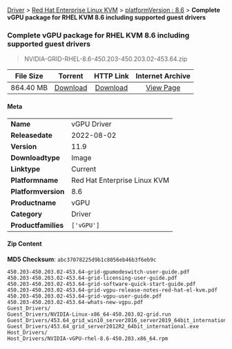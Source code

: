 
[Driver](/README.md)  >  [Red Hat Enterprise Linux KVM](/index/Driver/Red_Hat_Enterprise_Linux_KVM.md)  >  [platformVersion : 8.6](/index/Driver/Red_Hat_Enterprise_Linux_KVM/8.6.md)  >  **Complete vGPU package for RHEL KVM 8.6 including supported guest drivers**


###    Complete vGPU package for RHEL KVM 8.6 including supported guest drivers

> NVIDIA-GRID-RHEL-8.6-450.203-450.203.02-453.64.zip   


| **File Size** | **Torrent**  | **HTTP Link** | **Internet Archive** |
|:-------------:|:------------:|:-------------:|:--------------------:|
| 864.40 MB |  [Download](https://archive.org/download/nvgpu_NVIDIA-GRID-RHEL-8.6-450.203-450.203.02-453.64.zip/nvgpu_NVIDIA-GRID-RHEL-8.6-450.203-450.203.02-453.64.zip_archive.torrent)       | [Download](https://archive.org/compress/nvgpu_NVIDIA-GRID-RHEL-8.6-450.203-450.203.02-453.64.zip) | [View Page](https://archive.org/details/nvgpu_NVIDIA-GRID-RHEL-8.6-450.203-450.203.02-453.64.zip)       |

#### Meta

<table>
<tr><td><strong>Name</strong></td><td>vGPU Driver</td></tr>
<tr><td><strong>Releasedate</strong></td><td>2022-08-02</td></tr>
<tr><td><strong>Version</strong></td><td>11.9</td></tr>
<tr><td><strong>Downloadtype</strong></td><td>Image</td></tr>
<tr><td><strong>Linktype</strong></td><td>Current</td></tr>
<tr><td><strong>Platformname</strong></td><td>Red Hat Enterprise Linux KVM</td></tr>
<tr><td><strong>Platformversion</strong></td><td>8.6</td></tr>
<tr><td><strong>Productname</strong></td><td>vGPU</td></tr>
<tr><td><strong>Category</strong></td><td>Driver</td></tr>
<tr><td><strong>Productfamilies</strong></td><td><code>['vGPU']</code></td></tr>
</table>

#### Zip Content

**MD5 Checksum**: `abc37078225d9b1c8056eb46b3f6eb9c`

```text
450.203-450.203.02-453.64-grid-gpumodeswitch-user-guide.pdf
450.203-450.203.02-453.64-grid-licensing-user-guide.pdf
450.203-450.203.02-453.64-grid-software-quick-start-guide.pdf
450.203-450.203.02-453.64-grid-vgpu-release-notes-red-hat-el-kvm.pdf
450.203-450.203.02-453.64-grid-vgpu-user-guide.pdf
450.203-450.203.02-453.64-whats-new-vgpu.pdf
Guest_Drivers/
Guest_Drivers/NVIDIA-Linux-x86_64-450.203.02-grid.run
Guest_Drivers/453.64_grid_win10_server2016_server2019_64bit_international.exe
Guest_Drivers/453.64_grid_server2012R2_64bit_international.exe
Host_Drivers/
Host_Drivers/NVIDIA-vGPU-rhel-8.6-450.203.x86_64.rpm
```